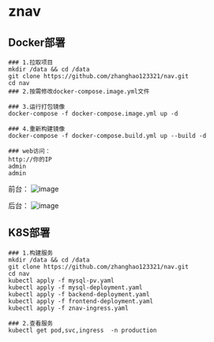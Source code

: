 # znav
## Docker部署
```shell
### 1.拉取项目
mkdir /data && cd /data
git clone https://github.com/zhanghao123321/nav.git
cd nav
### 2.按需修改docker-compose.image.yml文件

### 3.运行打包镜像
docker-compose -f docker-compose.image.yml up -d

### 4.重新构建镜像
docker-compose -f docker-compose.build.yml up --build -d

### web访问：
http://你的IP
admin
admin

```
前台：
![image](https://github.com/zhanghao123321/nav/blob/main/foreground.png)

后台：
![image](https://github.com/zhanghao123321/nav/blob/main/background.png)

## K8S部署
```shell
### 1.构建服务
mkdir /data && cd /data
git clone https://github.com/zhanghao123321/nav.git
cd nav
kubectl apply -f mysql-pv.yaml
kubectl apply -f mysql-deployment.yaml
kubectl apply -f backend-deployment.yaml
kubectl apply -f frontend-deployment.yaml
kubectl apply -f znav-ingress.yaml

### 2.查看服务
kubectl get pod,svc,ingress  -n production
```
